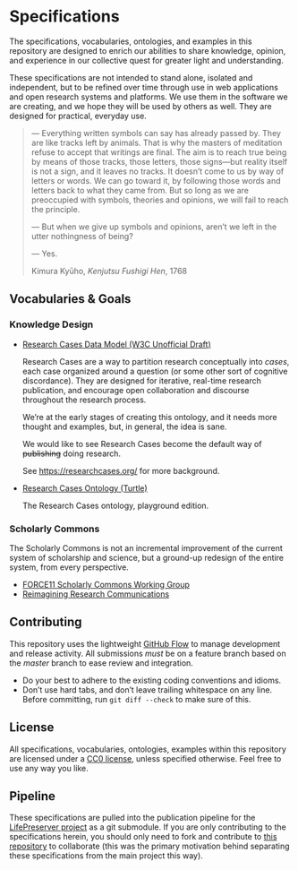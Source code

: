 # Specifications

The specifications, vocabularies, ontologies, and examples in this repository
are designed to enrich our abilities to share knowledge, opinion, and
experience in our collective quest for greater light and understanding.

These specifications are not intended to stand alone, isolated and independent,
but to be refined over time through use in web applications and open research
systems and platforms. We use them in the software we are creating, and we hope
they will be used by others as well. They are designed for practical, everyday
use.

> — Everything written symbols can say has already passed by. They are like
> tracks left by animals. That is why the masters of meditation refuse to
> accept that writings are final. The aim is to reach true being by means of
> those tracks, those letters, those signs—but reality itself is not a sign,
> and it leaves no tracks. It doesn’t come to us by way of letters or words. We
> can go toward it, by following those words and letters back to what they came
> from. But so long as we are preoccupied with symbols, theories and opinions,
> we will fail to reach the principle.
>
> — But when we give up symbols and opinions, aren’t we left in the utter
> nothingness of being?
>
> — Yes.
>
> Kimura Kyūho, _Kenjutsu Fushigi Hen_, 1768

## Vocabularies & Goals

### Knowledge Design

* [Research Cases Data Model (W3C Unofficial Draft)](playground/knowledge-design/research-cases/index.html)

  Research Cases are a way to partition research conceptually into _cases_,
  each case organized around a question (or some other sort of cognitive
  discordance). They are designed for iterative, real-time research
  publication, and encourage open collaboration and discourse throughout the
  research process.

  We’re at the early stages of creating this ontology, and it needs more
  thought and examples, but, in general, the idea is sane.

  We would like to see Research Cases become the default way of ~~publishing~~
  doing research.

  See https://researchcases.org/ for more background.

* [Research Cases Ontology (Turtle)](playground/knowledge-design/research-cases/rcases.ttl)

  The Research Cases ontology, playground edition.

### Scholarly Commons

The Scholarly Commons is not an incremental improvement of the current system
of scholarship and science, but a ground-up redesign of the entire system, from
every perspective.

* [FORCE11 Scholarly Commons Working Group](https://www.force11.org/group/scholarly-commons-working-group)
* [Reimagining Research Communications](https://pentandra.com/blog/reimagining-research-communications/)

## Contributing

This repository uses the lightweight [GitHub Flow] to manage development and
release activity. All submissions _must_ be on a feature branch based on the
_master_ branch to ease review and integration.

* Do your best to adhere to the existing coding conventions and idioms.
* Don’t use hard tabs, and don’t leave trailing whitespace on any line. Before committing, run `git diff --check` to make sure of this.

## License

All specifications, vocabularies, ontologies, examples within this repository
are licensed under a [CC0 license], unless specified otherwise. Feel free to
use any way you like.

## Pipeline

These specifications are pulled into the publication pipeline for the
[LifePreserver project][lifepreserver] as a git submodule. If you are only
contributing to the specifications herein, you should only need to fork and
contribute to [this repository] to collaborate (this was the primary motivation
behind separating these specifications from the main project this way).

[lifepreserver]: https://github.com/pentandra/lifepreserver
[this repository]: https://github.com/pentandra/specifications
[CC0 license]: https://creativecommons.org/publicdomain/zero/1.0/
[GitHub Flow]: https://guides.github.com/introduction/flow/
